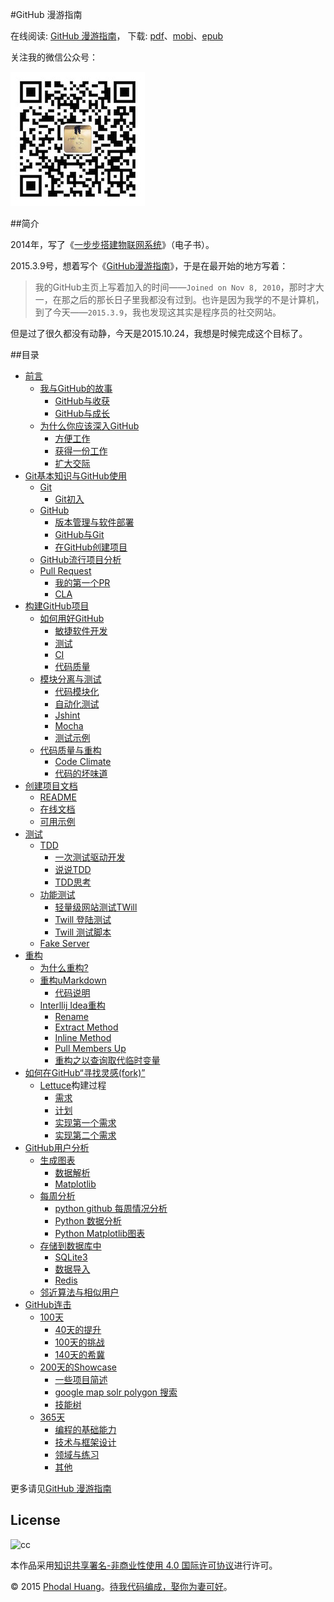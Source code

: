 #GitHub 漫游指南

在线阅读: [GitHub 漫游指南](http://github.phodal.com/)， 下载: [pdf](https://github.com/phodal/github-roam/raw/gh-pages/github-roam.pdf)、[mobi](https://github.com/phodal/github-roam/raw/gh-pages/github-roam.mobi)、[epub](https://github.com/phodal/github-roam/raw/gh-pages/github-roam.epub)

关注我的微信公众号：

![qrcode](./img/qrcode.jpg)

##简介

2014年，写了《[一步步搭建物联网系统](https://github.com/phodal/designiot)》（电子书）。

2015.3.9号，想着写个《[GitHub漫游指南](http://github.phodal.com/)》，于是在最开始的地方写着：

> 我的GitHub主页上写着加入的时间——``Joined on Nov 8, 2010``，那时才大一，在那之后的那长日子里我都没有过到。也许是因为我学的不是计算机，到了今天——``2015.3.9``，我也发现这其实是程序员的社交网站。

但是过了很久都没有动静，今天是2015.10.24，我想是时候完成这个目标了。

##目录

*   [前言](http://github.phodal.com/#前言)
    *   [我与GitHub的故事](http://github.phodal.com/#我与github的故事)
        *   [GitHub与收获](http://github.phodal.com/#github与收获)
        *   [GitHub与成长](http://github.phodal.com/#github与成长)
    *   [为什么你应该深入GitHub](http://github.phodal.com/#为什么你应该深入github)
        *   [方便工作](http://github.phodal.com/#方便工作)
        *   [获得一份工作](http://github.phodal.com/#获得一份工作)
        *   [扩大交际](http://github.phodal.com/#扩大交际)
*   [Git基本知识与GitHub使用](http://github.phodal.com/#git基本知识与github使用)
    *   [Git](http://github.phodal.com/#git)
        *   [Git初入](http://github.phodal.com/#git初入)
    *   [GitHub](http://github.phodal.com/#github)
        *   [版本管理与软件部署](http://github.phodal.com/#版本管理与软件部署)
        *   [GitHub与Git](http://github.phodal.com/#github与git)
        *   [在GitHub创建项目](http://github.phodal.com/#在github创建项目)
    *   [GitHub流行项目分析](http://github.phodal.com/#github流行项目分析)
    *   [Pull Request](http://github.phodal.com/#pull-request)
        *   [我的第一个PR](http://github.phodal.com/#我的第一个pr)
        *   [CLA](http://github.phodal.com/#cla)
*   [构建GitHub项目](http://github.phodal.com/#构建github项目)
    *   [如何用好GitHub](http://github.phodal.com/#如何用好github)
        *   [敏捷软件开发](http://github.phodal.com/#敏捷软件开发)
        *   [测试](http://github.phodal.com/#测试)
        *   [CI](http://github.phodal.com/#ci)
        *   [代码质量](http://github.phodal.com/#代码质量)
    *   [模块分离与测试](http://github.phodal.com/#模块分离与测试)
        *   [代码模块化](http://github.phodal.com/#代码模块化)
        *   [自动化测试](http://github.phodal.com/#自动化测试)
        *   [Jshint](http://github.phodal.com/#jshint)
        *   [Mocha](http://github.phodal.com/#mocha)
        *   [测试示例](http://github.phodal.com/#测试示例)
    *   [代码质量与重构](http://github.phodal.com/#代码质量与重构)
        *   [Code Climate](http://github.phodal.com/#code-climate)
        *   [代码的坏味道](http://github.phodal.com/#代码的坏味道)
*   [创建项目文档](http://github.phodal.com/#创建项目文档)
    *   [README](http://github.phodal.com/#readme)
    *   [在线文档](http://github.phodal.com/#在线文档)
    *   [可用示例](http://github.phodal.com/#可用示例)
*   [测试](http://github.phodal.com/#测试-1)
    *   [TDD](http://github.phodal.com/#tdd)
        *   [一次测试驱动开发](http://github.phodal.com/#一次测试驱动开发)
        *   [说说TDD](http://github.phodal.com/#说说tdd)
        *   [TDD思考](http://github.phodal.com/#tdd思考)
    *   [功能测试](http://github.phodal.com/#功能测试)
        *   [轻量级网站测试TWill](http://github.phodal.com/#轻量级网站测试twill)
        *   [Twill 登陆测试](http://github.phodal.com/#twill-登陆测试)
        *   [Twill 测试脚本](http://github.phodal.com/#twill-测试脚本)
    *   [Fake Server](http://github.phodal.com/#fake-server)
*   [重构](http://github.phodal.com/#重构)
    *   [为什么重构?](http://github.phodal.com/#为什么重构)
    *   [重构uMarkdown](http://github.phodal.com/#重构umarkdown)
        *   [代码说明](http://github.phodal.com/#代码说明)
    *   [Interllij Idea重构](http://github.phodal.com/#interllij-idea重构)
        *   [Rename](http://github.phodal.com/#rename)
        *   [Extract Method](http://github.phodal.com/#extract-method)
        *   [Inline Method](http://github.phodal.com/#inline-method)
        *   [Pull Members Up](http://github.phodal.com/#pull-members-up)
        *   [重构之以查询取代临时变量](http://github.phodal.com/#重构之以查询取代临时变量)
*   [如何在GitHub“寻找灵感(fork)”](http://github.phodal.com/#如何在github寻找灵感fork)
    *   [](http://github.phodal.com/#lettuce构建过程)[Lettuce](https://github.com/phodal/lettuce)构建过程
        *   [需求](http://github.phodal.com/#需求)
        *   [计划](http://github.phodal.com/#计划)
        *   [实现第一个需求](http://github.phodal.com/#实现第一个需求)
        *   [实现第二个需求](http://github.phodal.com/#实现第二个需求)
*   [GitHub用户分析](http://github.phodal.com/#github用户分析)
    *   [生成图表](http://github.phodal.com/#生成图表)
        *   [数据解析](http://github.phodal.com/#数据解析)
        *   [Matplotlib](http://github.phodal.com/#matplotlib)
    *   [每周分析](http://github.phodal.com/#每周分析)
        *   [python github 每周情况分析](http://github.phodal.com/#python-github-每周情况分析)
        *   [Python 数据分析](http://github.phodal.com/#python-数据分析)
        *   [Python Matplotlib图表](http://github.phodal.com/#python-matplotlib图表)
    *   [存储到数据库中](http://github.phodal.com/#存储到数据库中)
        *   [SQLite3](http://github.phodal.com/#sqlite3)
        *   [数据导入](http://github.phodal.com/#数据导入)
        *   [Redis](http://github.phodal.com/#redis)
    *   [邻近算法与相似用户](http://github.phodal.com/#邻近算法与相似用户)
*   [GitHub连击](http://github.phodal.com/#github连击)
    *   [100天](http://github.phodal.com/#天)
        *   [40天的提升](http://github.phodal.com/#天的提升)
        *   [100天的挑战](http://github.phodal.com/#天的挑战)
        *   [140天的希冀](http://github.phodal.com/#天的希冀)
    *   [200天的Showcase](http://github.phodal.com/#天的showcase)
        *   [一些项目简述](http://github.phodal.com/#一些项目简述)
        *   [google map solr polygon 搜索](http://github.phodal.com/#google-map-solr-polygon-搜索)
        *   [技能树](http://github.phodal.com/#技能树)
    *   [365天](http://github.phodal.com/#天-1)
        *   [编程的基础能力](http://github.phodal.com/#编程的基础能力)
        *   [技术与框架设计](http://github.phodal.com/#技术与框架设计)
        *   [领域与练习](http://github.phodal.com/#领域与练习)
        *   [其他](http://github.phodal.com/#其他-1)

更多请见[GitHub 漫游指南](http://github.phodal.com/)

## License

![cc](https://i.creativecommons.org/l/by-nc/4.0/88x31.png)

本作品采用[知识共享署名-非商业性使用 4.0 国际许可协议](http://creativecommons.org/licenses/by-nc/4.0/)进行许可。

© 2015 [Phodal Huang](http://www.phodal.com)。[待我代码编成，娶你为妻可好](http://www.xuntayizhan.com/person/ji-ke-ai-qing-zhi-er-shi-dai-wo-dai-ma-bian-cheng-qu-ni-wei-qi-ke-hao-wan/)。

